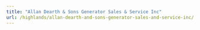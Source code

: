 ```yaml
---
title: "Allan Dearth & Sons Generator Sales & Service Inc"
url: /highlands/allan-dearth-and-sons-generator-sales-and-service-inc/
---
```

